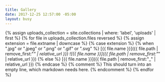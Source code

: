 ```yaml
---
title: Gallery
date: 2017-12-25 12:57:00 -05:00
layout: busy
---
```


{% assign uploads_collection = site.collections | where: 'label', 'uploads' | first %}
{% for file in uploads_collection.files reversed %}
  {% assign extension = file.extname | downcase %}
  {% case extension %}
  {% when ".jpg" or ".jpeg" or ".png" or ".gif" or ".svg" %}
   [{{ file.name }}]({{ file.path | remove_first:"_" | relative_url }})
   ![{{ file.name }}]({{ file.path | remove_first:"_" | relative_url }})
  {% else %}
   [{{ file.name }}]({{ file.path | remove_first:"_" | relative_url }})
  {% endcase %}
  {% comment %} This should turn into an empty line, which markdown needs here. {% endcomment %}
{% endfor %}